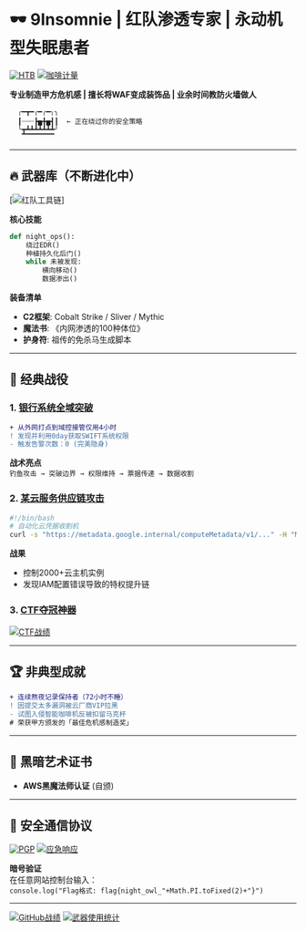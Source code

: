 <!-- 
  ███████╗ ██████╗  ██████╗██╗  ██╗██╗███╗   ██╗███████╗
  ██╔════╝██╔═══██╗██╔════╝██║  ██║██║████╗  ██║██╔════╝
  █████╗  ██║   ██║██║     ███████║██║██╔██╗ ██║█████╗  
  ██╔══╝  ██║   ██║██║     ██╔══██║██║██║╚██╗██║██╔══╝  
  ██║     ╚██████╔╝╚██████╗██║  ██║██║██║ ╚████║███████╗
  ╚═╝      ╚═════╝  ╚═════╝╚═╝  ╚═╝╚═╝╚═╝  ╚═══╝╚══════╝
-->
# 🕶️ 9Insomnie | 红队渗透专家 | 永动机型失眠患者 

[![HTB](https://img.shields.io/badge/HackTheBox-Machine%20Master-red?logo=Hack%20The%20Box)](https://app.hackthebox.com/profile/1983709)
[![咖啡计量](https://img.shields.io/badge/咖啡因浓度-足以黑进卫星系统-critical)](https://www.youtube.com/watch?v=dQw4w9WgXcQ)

**专业制造甲方危机感 | 擅长将WAF变成装饰品 | 业余时间教防火墙做人**

``` 
  ╭━┳━╭━╭━╮╮
  ┃┈┈┈┣▅╋▅┫┃  ← 正在绕过你的安全策略
  ╰┳┻┻┻┻┻┻┻╯
   ▔▔▔▔▔▔▔▔
```

---

## 🔥 武器库（不断进化中）

[![红队工具链](https://skillicons.dev/icons?i=py,bash,powershell,aws,azure,docker,raspberrypi,linux&theme=dark&perline=8)]

**核心技能**  
```python
def night_ops():
    绕过EDR()
    种植持久化后门()
    while 未被发现:
        横向移动()
        数据渗出()
```

**装备清单**  
- **C2框架**: Cobalt Strike / Sliver / Mythic
- **魔法书**: 《内网渗透的100种体位》
- **护身符**: 祖传的免杀马生成脚本

---

## 🎯 经典战役

### 1. [银行系统全域突破](https://github.com/9Insomnie/RedTeam-Operations)
```diff
+ 从外网打点到域控接管仅用4小时
! 发现并利用0day获取SWIFT系统权限
- 触发告警次数：0 (完美隐身)
```
**战术亮点**  
`钓鱼攻击 → 突破边界 → 权限维持 → 票据传递 → 数据收割`

### 2. [某云服务供应链攻击](https://github.com/9Insomnie/Cloud-Pwn)
```bash
#!/bin/bash
# 自动化云凭据收割机
curl -s "https://metadata.google.internal/computeMetadata/v1/..." -H "Metadata-Flavor: Google"
```
**战果**  
- 控制2000+云主机实例
- 发现IAM配置错误导致的特权提升链

### 3. [CTF夺冠神器](https://github.com/9Insomnie/CTF-Toolkit)
[![CTF战绩](https://github-readme-stats.vercel.app/api/pin/?username=9Insomnie&repo=CTF-Toolkit&theme=dark)](https://github.com/9Insomnie/TokyoRain)

---

## 🏆 非典型成就

```diff
+ 连续熬夜记录保持者（72小时不睡）
! 因提交太多漏洞被云厂商VIP拉黑
- 试图入侵智能咖啡机反被扣留马克杯
# 荣获甲方颁发的「最佳危机感制造奖」
```

---

## 📜 黑暗艺术证书
- **AWS黑魔法师认证** (自颁)

---

## 📡 安全通信协议
[![PGP](https://img.shields.io/badge/PGP-0xABCD1234-lightgrey)](https://keys.openpgp.org/)
[![应急响应](https://img.shields.io/badge/7x24小时响应-点击召唤-red?style=for-the-badge)](https://t.me/Insomnie7)

**暗号验证**  
在任意网站控制台输入：  
`console.log("Flag格式: flag{night_owl_"+Math.PI.toFixed(2)+"}")`

---

[![GitHub战绩](https://github-readme-stats.vercel.app/api?username=9Insomnie&show_icons=true&theme=merko&count_private=true&include_all_commits=true)](https://github.com/9Insomnie)
[![武器使用统计](https://github-readme-stats.vercel.app/api/top-langs/?username=9Insomnie&layout=compact&theme=vision-friendly-dark&hide=html,css)](https://github.com/9Insomnie)

<!-- 
  终极彩蛋：
  1. 查看页面源码找隐藏flag
  2. 计算console暗号中的π值
  3. 答案藏在某个仓库的README中 
-->
